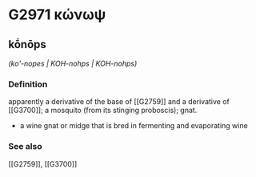 # G2971 κώνωψ

## kṓnōps

_(ko'-nopes | KOH-nohps | KOH-nohps)_

### Definition

apparently a derivative of the base of [[G2759]] and a derivative of [[G3700]]; a mosquito (from its stinging proboscis); gnat.

- a wine gnat or midge that is bred in fermenting and evaporating wine

### See also

[[G2759]], [[G3700]]

